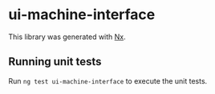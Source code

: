 # ui-machine-interface

This library was generated with [Nx](https://nx.dev).

## Running unit tests

Run `ng test ui-machine-interface` to execute the unit tests.
